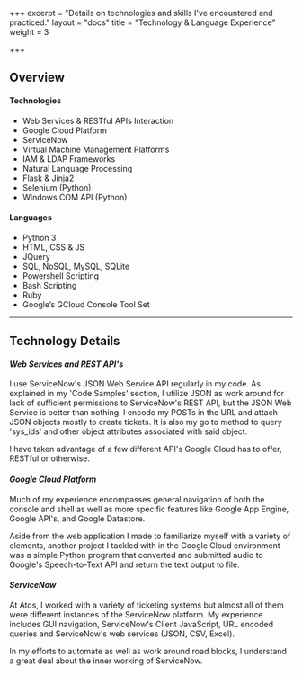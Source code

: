+++
excerpt = "Details on technologies and skills I've encountered and practiced."
layout = "docs"
title = "Technology & Language Experience"
weight = 3

+++
## Overview

#### Technologies

* Web Services & RESTful APIs Interaction
* Google Cloud Platform
* ServiceNow
* Virtual Machine Management Platforms
* IAM & LDAP Frameworks
* Natural Language Processing
* Flask & Jinja2
* Selenium (Python)
* Windows COM API (Python)

#### Languages

* Python 3
* HTML, CSS & JS
* JQuery
* SQL, NoSQL, MySQL, SQLite
* Powershell Scripting
* Bash Scripting
* Ruby
* Google’s GCloud Console Tool Set

<hr>

## Technology Details

#### _Web Services and REST API's_

I use ServiceNow's JSON Web Service API regularly in my code. As explained in my 'Code Samples' section, I utilize JSON as work around for lack of sufficient permissions to ServiceNow's REST API, but the JSON Web Service is better than nothing. I encode my POSTs in the URL and attach JSON objects mostly to create tickets. It is also my go to method to query 'sys_ids' and other object attributes associated with said object.

I have taken advantage of a few different API's Google Cloud has to offer, RESTful or otherwise. 

#### _Google Cloud Platform_

Much of my experience encompasses general navigation of both the console and shell as well as more specific features like Google App Engine, Google API's, and Google Datastore. 

Aside from the web application I made to familiarize myself with a variety of elements, another project I tackled with in the Google Cloud environment was a simple Python program that converted and submitted audio to Google's Speech-to-Text API and return the text output to file.

#### _ServiceNow_

At Atos, I worked with a variety of ticketing systems but almost all of them were different instances of the ServiceNow platform. My experience includes GUI navigation, ServiceNow's Client JavaScript, URL encoded queries and ServiceNow's web services (JSON, CSV, Excel).

In my efforts to automate as well as work around road blocks, I understand a great deal about the inner working of ServiceNow. 
